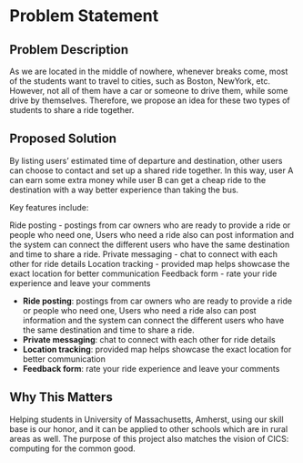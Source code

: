 # Problem Statement

## Problem Description

As we are located in the middle of nowhere, whenever breaks come, most of the students want to travel to cities, such as Boston, NewYork, etc. However, not all of them have a car or someone to drive them, while some drive by themselves. Therefore, we propose an idea for these two types of students to share a ride together. 

## Proposed Solution

By listing users’ estimated time of departure and destination, other users can choose to contact and set up a shared ride together. In this way, user A can earn some extra money while user B can get a cheap ride to the destination with a way better experience than taking the bus. 

Key features include:

Ride posting - postings from car owners who are ready to provide a ride or people who need one, Users who need a ride also can post information and the system can connect the different users who have the same destination and time to share a ride.
Private messaging - chat to connect with each other for ride details
Location tracking - provided map helps showcase the exact location for better communication
Feedback form - rate your ride experience and leave your comments

- **Ride posting**: postings from car owners who are ready to provide a ride or people who need one, Users who need a ride also can post information and the system can connect the different users who have the same destination and time to share a ride.
- **Private messaging**: chat to connect with each other for ride details
- **Location tracking**: provided map helps showcase the exact location for better communication
- **Feedback form**: rate your ride experience and leave your comments 

## Why This Matters

Helping students in University of Massachusetts, Amherst, using our skill base is our honor, and it can be applied to other schools which are in rural areas as well. The purpose of this project also matches the vision of CICS: computing for the common good. 

